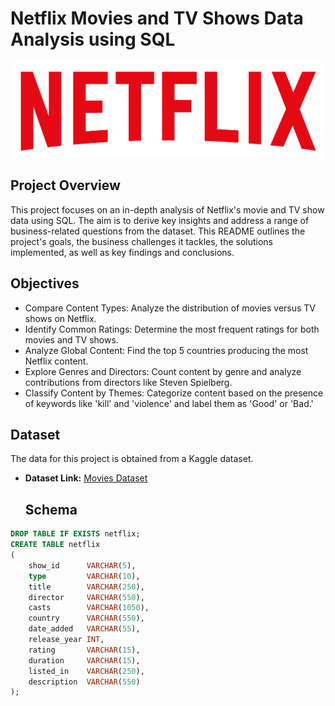 # Netflix Movies and TV Shows Data Analysis using SQL

![](https://github.com/BeeRojasJr/Netflix_Project/blob/main/logo.png)

## Project Overview
This project focuses on an in-depth analysis of Netflix's movie and TV show data using SQL. The aim is to derive key insights and address a range of business-related questions from the dataset. This README outlines the project's goals, the business challenges it tackles, the solutions implemented, as well as key findings and conclusions.


## Objectives

- Compare Content Types: Analyze the distribution of movies versus TV shows on Netflix.
- Identify Common Ratings: Determine the most frequent ratings for both movies and TV shows.
- Analyze Global Content: Find the top 5 countries producing the most Netflix content.
- Explore Genres and Directors: Count content by genre and analyze contributions from directors like Steven Spielberg.
- Classify Content by Themes: Categorize content based on the presence of keywords like 'kill' and 'violence' and label them as 'Good' or 'Bad.'


## Dataset 

The data for this project is obtained from a Kaggle dataset.

- **Dataset Link:** [Movies Dataset](https://www.kaggle.com/datasets/shivamb/netflix-shows?resource=download)



  ## Schema

```sql
DROP TABLE IF EXISTS netflix;
CREATE TABLE netflix
(
    show_id      VARCHAR(5),
    type         VARCHAR(10),
    title        VARCHAR(250),
    director     VARCHAR(550),
    casts        VARCHAR(1050),
    country      VARCHAR(550),
    date_added   VARCHAR(55),
    release_year INT,
    rating       VARCHAR(15),
    duration     VARCHAR(15),
    listed_in    VARCHAR(250),
    description  VARCHAR(550)
);
```
